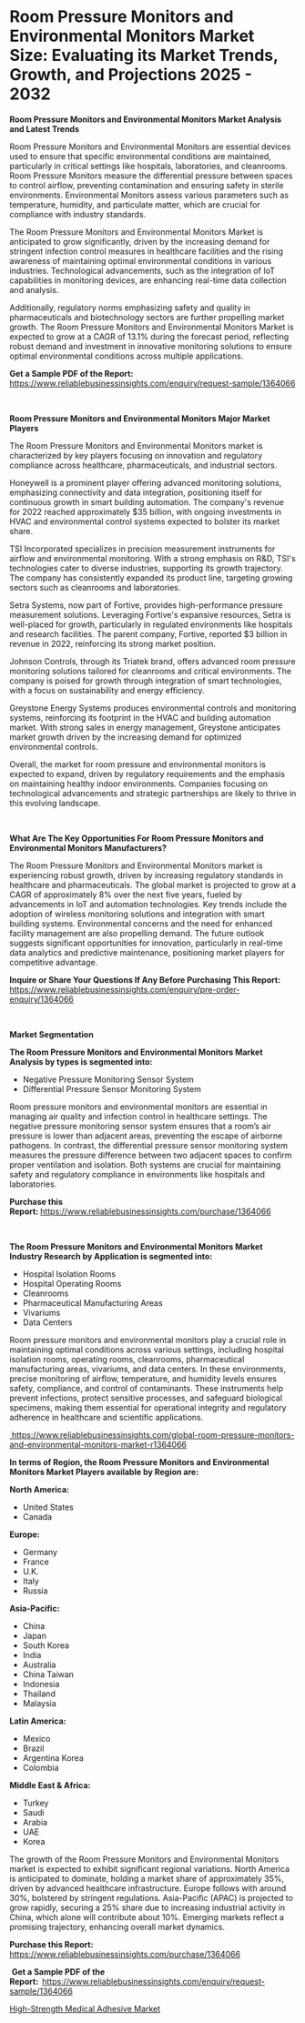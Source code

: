 <p><h1>Room Pressure Monitors and Environmental Monitors Market Size: Evaluating its Market Trends, Growth, and Projections 2025 - 2032</h1></p><p><strong>Room Pressure Monitors and Environmental Monitors Market Analysis and Latest Trends</strong></p>
<p><p>Room Pressure Monitors and Environmental Monitors are essential devices used to ensure that specific environmental conditions are maintained, particularly in critical settings like hospitals, laboratories, and cleanrooms. Room Pressure Monitors measure the differential pressure between spaces to control airflow, preventing contamination and ensuring safety in sterile environments. Environmental Monitors assess various parameters such as temperature, humidity, and particulate matter, which are crucial for compliance with industry standards.</p><p>The Room Pressure Monitors and Environmental Monitors Market is anticipated to grow significantly, driven by the increasing demand for stringent infection control measures in healthcare facilities and the rising awareness of maintaining optimal environmental conditions in various industries. Technological advancements, such as the integration of IoT capabilities in monitoring devices, are enhancing real-time data collection and analysis.</p><p>Additionally, regulatory norms emphasizing safety and quality in pharmaceuticals and biotechnology sectors are further propelling market growth. The Room Pressure Monitors and Environmental Monitors Market is expected to grow at a CAGR of 13.1% during the forecast period, reflecting robust demand and investment in innovative monitoring solutions to ensure optimal environmental conditions across multiple applications.</p></p>
<p><strong>Get a Sample PDF of the Report:&nbsp;</strong> <a href="https://www.reliablebusinessinsights.com/enquiry/request-sample/1364066?utm_campaign=2737&utm_medium=2&utm_source=Github&utm_content=ia&utm_term=05042025&utm_id=room-pressure-monitors-and-environmental-monitors">https://www.reliablebusinessinsights.com/enquiry/request-sample/1364066</a></p>
<p>&nbsp;</p>
<p><strong>Room Pressure Monitors and Environmental Monitors Major Market Players</strong></p>
<p><p>The Room Pressure Monitors and Environmental Monitors market is characterized by key players focusing on innovation and regulatory compliance across healthcare, pharmaceuticals, and industrial sectors. </p><p>Honeywell is a prominent player offering advanced monitoring solutions, emphasizing connectivity and data integration, positioning itself for continuous growth in smart building automation. The company's revenue for 2022 reached approximately $35 billion, with ongoing investments in HVAC and environmental control systems expected to bolster its market share.</p><p>TSI Incorporated specializes in precision measurement instruments for airflow and environmental monitoring. With a strong emphasis on R&D, TSI's technologies cater to diverse industries, supporting its growth trajectory. The company has consistently expanded its product line, targeting growing sectors such as cleanrooms and laboratories.</p><p>Setra Systems, now part of Fortive, provides high-performance pressure measurement solutions. Leveraging Fortive's expansive resources, Setra is well-placed for growth, particularly in regulated environments like hospitals and research facilities. The parent company, Fortive, reported $3 billion in revenue in 2022, reinforcing its strong market position.</p><p>Johnson Controls, through its Triatek brand, offers advanced room pressure monitoring solutions tailored for cleanrooms and critical environments. The company is poised for growth through integration of smart technologies, with a focus on sustainability and energy efficiency.</p><p>Greystone Energy Systems produces environmental controls and monitoring systems, reinforcing its footprint in the HVAC and building automation market. With strong sales in energy management, Greystone anticipates market growth driven by the increasing demand for optimized environmental controls.</p><p>Overall, the market for room pressure and environmental monitors is expected to expand, driven by regulatory requirements and the emphasis on maintaining healthy indoor environments. Companies focusing on technological advancements and strategic partnerships are likely to thrive in this evolving landscape.</p></p>
<p>&nbsp;</p>
<p><strong>What Are The Key Opportunities For Room Pressure Monitors and Environmental Monitors Manufacturers?</strong></p>
<p><p>The Room Pressure Monitors and Environmental Monitors market is experiencing robust growth, driven by increasing regulatory standards in healthcare and pharmaceuticals. The global market is projected to grow at a CAGR of approximately 8% over the next five years, fueled by advancements in IoT and automation technologies. Key trends include the adoption of wireless monitoring solutions and integration with smart building systems. Environmental concerns and the need for enhanced facility management are also propelling demand. The future outlook suggests significant opportunities for innovation, particularly in real-time data analytics and predictive maintenance, positioning market players for competitive advantage.</p></p>
<p><strong>Inquire or Share Your Questions If Any Before Purchasing This Report:</strong> <a href="https://www.reliablebusinessinsights.com/enquiry/pre-order-enquiry/1364066?utm_campaign=2737&utm_medium=2&utm_source=Github&utm_content=ia&utm_term=05042025&utm_id=room-pressure-monitors-and-environmental-monitors">https://www.reliablebusinessinsights.com/enquiry/pre-order-enquiry/1364066</a></p>
<p>&nbsp;</p>
<p><strong>Market Segmentation</strong></p>
<p><strong>The Room Pressure Monitors and Environmental Monitors Market Analysis by types is segmented into:</strong></p>
<p><ul><li>Negative Pressure Monitoring Sensor System</li><li>Differential Pressure Sensor Monitoring System</li></ul></p>
<p><p>Room pressure monitors and environmental monitors are essential in managing air quality and infection control in healthcare settings. The negative pressure monitoring sensor system ensures that a room’s air pressure is lower than adjacent areas, preventing the escape of airborne pathogens. In contrast, the differential pressure sensor monitoring system measures the pressure difference between two adjacent spaces to confirm proper ventilation and isolation. Both systems are crucial for maintaining safety and regulatory compliance in environments like hospitals and laboratories.</p></p>
<p><strong>Purchase this Report:&nbsp;</strong><a href="https://www.reliablebusinessinsights.com/purchase/1364066?utm_campaign=2737&utm_medium=2&utm_source=Github&utm_content=ia&utm_term=05042025&utm_id=room-pressure-monitors-and-environmental-monitors">https://www.reliablebusinessinsights.com/purchase/1364066</a></p>
<p>&nbsp;</p>
<p><strong>The Room Pressure Monitors and Environmental Monitors Market Industry Research by Application is segmented into:</strong></p>
<p><ul><li>Hospital Isolation Rooms</li><li>Hospital Operating Rooms</li><li>Cleanrooms</li><li>Pharmaceutical Manufacturing Areas</li><li>Vivariums</li><li>Data Centers</li></ul></p>
<p><p>Room pressure monitors and environmental monitors play a crucial role in maintaining optimal conditions across various settings, including hospital isolation rooms, operating rooms, cleanrooms, pharmaceutical manufacturing areas, vivariums, and data centers. In these environments, precise monitoring of airflow, temperature, and humidity levels ensures safety, compliance, and control of contaminants. These instruments help prevent infections, protect sensitive processes, and safeguard biological specimens, making them essential for operational integrity and regulatory adherence in healthcare and scientific applications.</p></p>
<p><a href="https://www.reliablebusinessinsights.com/global-room-pressure-monitors-and-environmental-monitors-market-r1364066?utm_campaign=2737&utm_medium=2&utm_source=Github&utm_content=ia&utm_term=05042025&utm_id=room-pressure-monitors-and-environmental-monitors">&nbsp;https://www.reliablebusinessinsights.com/global-room-pressure-monitors-and-environmental-monitors-market-r1364066</a></p>
<p><strong>In terms of Region, the Room Pressure Monitors and Environmental Monitors Market Players available by Region are:</strong></p>
<p>
    <p> <strong> North America: </strong>
        <ul>
            <li>United States</li>
            <li>Canada</li>
        </ul>
        </p> 
    <p> <strong> Europe: </strong>
        <ul>
            <li>Germany</li>
            <li>France</li>
            <li>U.K.</li>
            <li>Italy</li>
            <li>Russia</li>
        </ul>
        </p> 
    <p> <strong> Asia-Pacific: </strong>
        <ul>
            <li>China</li>
            <li>Japan</li>
            <li>South Korea</li>
            <li>India</li>
            <li>Australia</li>
            <li>China Taiwan</li>
            <li>Indonesia</li>
            <li>Thailand</li>
            <li>Malaysia</li>
        </ul>
        </p> 
    <p> <strong> Latin America: </strong>
        <ul>
            <li>Mexico</li>
            <li>Brazil</li>
            <li>Argentina Korea</li>
            <li>Colombia</li>
        </ul>
        </p> 
    <p> <strong> Middle East & Africa: </strong>
        <ul>
            <li>Turkey</li>
            <li>Saudi</li>
            <li>Arabia</li>
            <li>UAE</li>
            <li>Korea</li>
        </ul>
    </p>
    </p>
<p><p>The growth of the Room Pressure Monitors and Environmental Monitors market is expected to exhibit significant regional variations. North America is anticipated to dominate, holding a market share of approximately 35%, driven by advanced healthcare infrastructure. Europe follows with around 30%, bolstered by stringent regulations. Asia-Pacific (APAC) is projected to grow rapidly, securing a 25% share due to increasing industrial activity in China, which alone will contribute about 10%. Emerging markets reflect a promising trajectory, enhancing overall market dynamics.</p></p>
<p><strong>Purchase this Report: </strong><a href="https://www.reliablebusinessinsights.com/purchase/1364066?utm_campaign=2737&utm_medium=2&utm_source=Github&utm_content=ia&utm_term=05042025&utm_id=room-pressure-monitors-and-environmental-monitors">https://www.reliablebusinessinsights.com/purchase/1364066</a></p>
<p>&nbsp;<strong>Get a Sample PDF of the Report:&nbsp;&nbsp;</strong><a href="https://www.reliablebusinessinsights.com/enquiry/request-sample/1364066?utm_campaign=2737&utm_medium=2&utm_source=Github&utm_content=ia&utm_term=05042025&utm_id=room-pressure-monitors-and-environmental-monitors">https://www.reliablebusinessinsights.com/enquiry/request-sample/1364066</a></p>
<p><strong></strong></p>
<p><p><a href="https://github.com/vitrilaoire/Market-Research-Report-List-1/blob/main/high-strength-medical-adhesive-market.md?utm_campaign=2737&utm_medium=2&utm_source=Github&utm_content=ia&utm_term=05042025&utm_id=room-pressure-monitors-and-environmental-monitors">High-Strength Medical Adhesive Market</a></p></p>